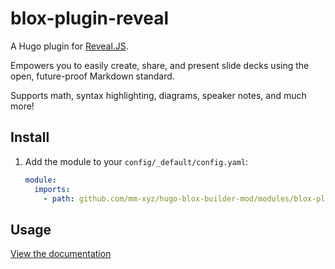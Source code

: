# blox-plugin-reveal

A Hugo plugin for [Reveal.JS](https://revealjs.com/).

Empowers you to easily create, share, and present slide decks using the open, future-proof Markdown standard.

Supports math, syntax highlighting, diagrams, speaker notes, and much more!

## Install

1. Add the module to your `config/_default/config.yaml`:

   ```yaml
   module:
     imports:
       - path: github.com/mm-xyz/hugo-blox-builder-mod/modules/blox-plugin-reveal
   ```

## Usage

[View the documentation](https://docs.hugoblox.com/content/slides/)

